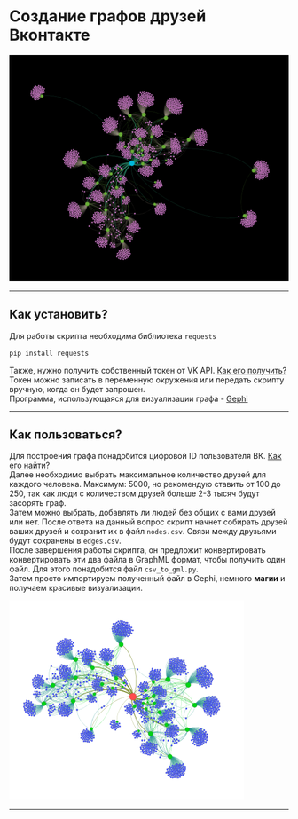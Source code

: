 
# Создание графов друзей Вконтакте

![Black](https://github.com/CosmoSt4r/vk-friends-graph/blob/master/readme/example-black.png?raw=true)
__________

## Как установить?

Для работы скрипта необходима библиотека `requests`
```py
pip install requests
```
Также, нужно получить собственный токен от VK API. [Как его получить?](https://devman.org/qna/63/kak-poluchit-token-polzovatelja-dlja-vkontakte/) Токен можно записать в переменную окружения или передать скрипту вручную, когда он будет запрошен. <br>
Программа, использующаяся для визуализации графа - [Gephi](https://gephi.org/)

__________
## Как пользоваться?

Для построения графа понадобится цифровой ID пользователя ВК. [Как его найти?](https://vk.com/faq18062) <br>
Далее необходимо выбрать максимальное количество друзей для каждого человека. Максимум: 5000, но рекомендую ставить от 100 до 250, так как люди с количеством друзей больше 2-3 тысяч будут засорять граф. <br>
Затем можно выбрать, добавлять ли людей без общих с вами друзей или нет. После ответа на данный вопрос скрипт начнет собирать друзей ваших друзей и сохранит их в файл `nodes.csv`. Связи между друзьями будут сохранены в `edges.csv`. <br>
После завершения работы скрипта, он предложит конвертировать конвертировать эти два файла в GraphML формат, чтобы получить один файл. Для этого понадобится файл `csv_to_gml.py`. <br>
Затем просто импортируем полученный файл в Gephi, немного **магии** и получаем красивые визуализации.

![White](https://github.com/CosmoSt4r/vk-friends-graph/blob/master/readme/example-white.png?raw=true)

______

